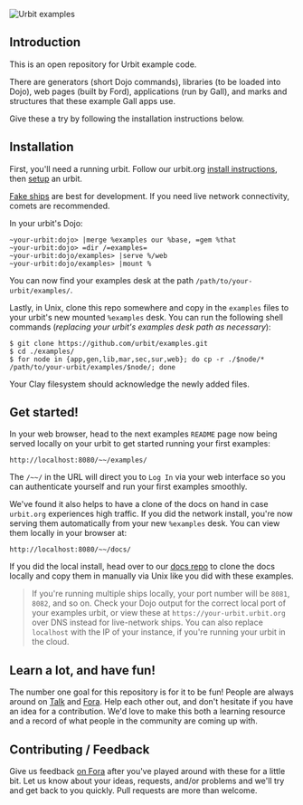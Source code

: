 ![Urbit examples](https://storage.googleapis.com/media.urbit.org/site/examples-screen.png)

## Introduction

This is an open repository for Urbit example code.

There are generators (short Dojo commands), libraries (to be loaded into
Dojo), web pages (built by Ford), applications (run by Gall), and marks
and structures that these example Gall apps use.

Give these a try by following the installation instructions below.

## Installation

First, you'll need a running urbit. Follow our urbit.org [install
instructions](https://urbit.org/docs/using/install/), then
[setup](https://urbit.org/docs/using/setup/) an urbit.

[Fake
ships](https://fora.urbit.org/general/posts/~2017.1.5..21.31.04..20f3~/) are best for development. If you need live network connectivity, comets are recommended.

In your urbit's Dojo:

    ~your-urbit:dojo> |merge %examples our %base, =gem %that
    ~your-urbit:dojo> =dir /=examples=
    ~your-urbit:dojo/examples> |serve %/web
    ~your-urbit:dojo/examples> |mount %

You can now find your examples desk at the path `/path/to/your-urbit/examples/`.

Lastly, in Unix, clone this repo somewhere and copy in the `examples` files to
your urbit's new mounted `%examples` desk. You can run the following shell
commands (*replacing your urbit's examples desk path as necessary*):

    $ git clone https://github.com/urbit/examples.git
    $ cd ./examples/
    $ for node in {app,gen,lib,mar,sec,sur,web}; do cp -r ./$node/* /path/to/your-urbit/examples/$node/; done

Your Clay filesystem should acknowledge the newly added files.

## Get started!

In your web browser, head to the next examples `README` page now being served
locally on your urbit to get started running your first examples:

    http://localhost:8080/~~/examples/

The `/~~/` in the URL will direct you to `Log In` via your web interface so you
can authenticate yourself and run your first examples smoothly.

We've found it also helps to have a clone of the docs on hand in case
`urbit.org` experiences high traffic. If you did the network install, you're now
serving them automatically from your new `%examples` desk. You can view them
locally in your browser at:

    http://localhost:8080/~~/docs/

If you did the local install, head over to our [docs
repo](https://github.com/urbit/docs) to clone the docs locally and copy them in
manually via Unix like you did with these examples.

> If you're running multiple ships locally, your port number will be `8081`,
> `8082`, and so on. Check your Dojo output for the correct local port of
> your examples urbit, or view these at `https://your-urbit.urbit.org` over DNS
> instead for live-network ships. You can also replace `localhost` with the IP
> of your instance, if you're running your urbit in the cloud.

## Learn a lot, and have fun!

The number one goal for this repository is for it to be fun! People are always
around on [Talk](https://urbit.org/docs/using/setup#-messaging-talk) and
[Fora](https://fora.urbit.org/). Help each other out, and don't hesitate if
you have an idea for a contribution. We'd love to make this both a learning
resource and a record of what people in the community are coming up with.

## Contributing / Feedback

Give us feedback [on
Fora](https://fora.urbit.org/~~/general/posts/~2017.8.3..20.53.26..c361~/) after
you've played around with these for a little bit. Let us know about your ideas,
requests, and/or problems and we'll try and get back to you quickly. Pull
requests are more than welcome.
